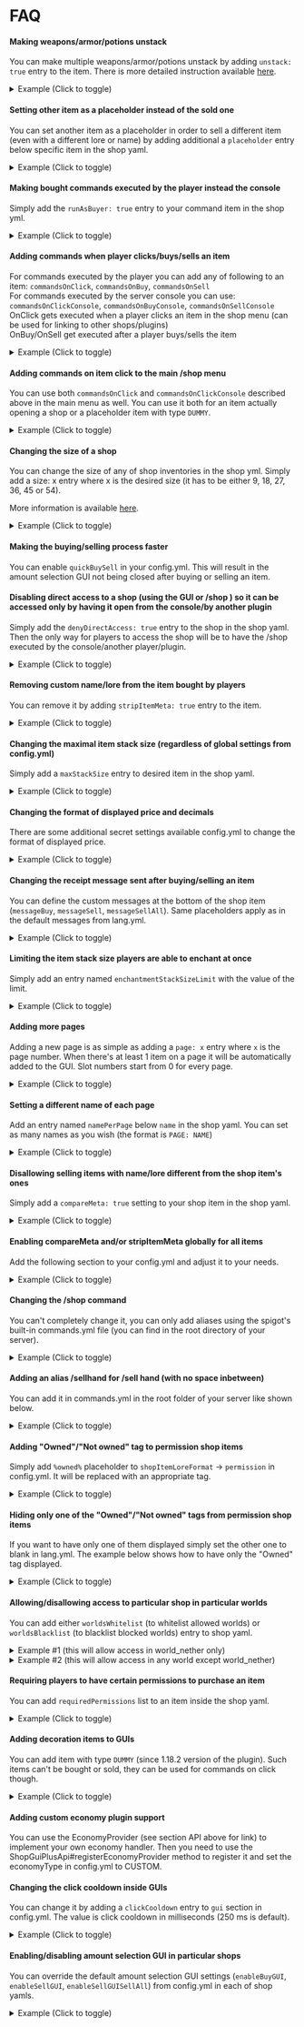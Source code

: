# FAQ

#### Making weapons/armor/potions unstack
You can make multiple weapons/armor/potions unstack by adding `unstack: true` entry to the item. There is more
 detailed instruction available [here](shopgui/stack-size).

<details>
 <summary>Example (Click to toggle)</summary>
 
```yaml
    2:
      type: item
      item:
        material: DIAMOND_PICKAXE
        quantity: 5
      buyPrice: 1000
      sellPrice: 500
      slot: 1
      unstack: true
```
</details>


#### Setting other item as a placeholder instead of the sold one
You can set another item as a placeholder in order to sell a different item (even with a different lore or name) by
 adding additional a `placeholder` entry below specific item in the shop yaml.
<details>
 <summary>Example (Click to toggle)</summary>
 
```yaml
    2:
      type: item
      item:
        material: DIAMOND_PICKAXE
        quantity: 5
      placeholder:
        material: SPONGE
        name: "Surprise!"
        quantity: 1
```
</details>


#### Making bought commands executed by the player instead the console
Simply add the `runAsBuyer: true` entry to your command item in the shop yml.
<details>
 <summary>Example (Click to toggle)</summary>
 
```yaml
    1:
      type: command
      item:
        material: WOOL
        quantity: 32
        damage: 0
      commands:
        - "say Hello, %PLAYER%!"
      runAsBuyer: true
      buyPrice: 500
      slot: 0
```
</details>  


#### Adding commands when player clicks/buys/sells an item
For commands executed by the player you can add any of following to an item: `commandsOnClick`, `commandsOnBuy`, `commandsOnSell`<br />
For commands executed by the server console you can use: `commandsOnClickConsole`, `commandsOnBuyConsole`, `commandsOnSellConsole`<br />
OnClick gets executed when a player clicks an item in the shop menu (can be used for linking to other shops/plugins)<br />
OnBuy/OnSell get executed after a player buys/sells the item<br />
<details>
 <summary>Example (Click to toggle)</summary>
 
```yaml
  items:
    1:
      type: dummy
      item:
        material: GRASS
        quantity: 64
      slot: 10
      commandsOnClick:
      - shop wood
    2:
      type: item
      item:
        material: DIRT
        quantity: 64
      buyPrice: 30
      sellPrice: 3
      slot: 11
      commandsOnBuy:
      - shop
      commandsOnSell:
      - shop
      commandsOnSellConsole:
      - say Hey, %PLAYER%!
```
</details>


#### Adding commands on item click to the main /shop menu
You can use both `commandsOnClick` and `commandsOnClickConsole` described above in the main menu as well. You can use it both for an item actually opening a shop or a placeholder item with type `DUMMY`.
<details>
 <summary>Example (Click to toggle)</summary>
 
```yaml
shopMenuItems:
  # Has to be unique, value doesn't matter
  1:
    item:
      material: SADDLE
      quantity: 1
      name: "&3&lMiscellanous"
    shop: "miscellanous"
    slot: 31
    commandsOnClick:
      - say Example!
  2:
    item:
      material: STONE
      quantity: 1
      name: "&3&lTest"
    type: DUMMY
    slot: 32
    commandsOnClickConsole:
      - say Example console command!
```
</details>


#### Changing the size of a shop
You can change the size of any of shop inventories in the shop yml. Simply add a size: x entry where x is the desired size (it has to be either 9, 18, 27, 36, 45 or 54).

More information is available [here](shopgui/shops-items-setup?id=changing-sizesbuttons-of-shops).
<details>
 <summary>Example (Click to toggle)</summary>
 
```yaml
mining:
  name: "&2Mining Shop (page %page%)"
  size: 18
  items:
    1:
      type: item
      item:
        material: STONE_PICKAXE
        quantity: 1
        name: "&8Crappy Pickaxe"
        enchantments:
          - EFFICIENCY:1
      buyPrice: 50
      sellPrice: 25
      slot: 0
    2:
      type: item
      item:
        material: DIAMOND_PICKAXE
        quantity: 5
      buyPrice: 1000
      sellPrice: 500
      slot: 1
      unstack: true
      page: 2
    3:
      type: item
      item:
        material: IRON_SPADE
        damage: 125
        quantity: 1
        enchantments:
          - EFFICIENCY:1
      buyPrice: 750
      sellPrice: 111.11
      slot: 2
```
</details>


#### Making the buying/selling process faster
You can enable `quickBuySell` in your config.yml. This will result in the amount selection GUI not being closed after buying or selling an item.


#### Disabling direct access to a shop (using the GUI or /shop <name>) so it can be accessed only by having it open from the console/by another plugin
Simply add the `denyDirectAccess: true` entry to the shop in the shop yaml. Then the only way for players to access the shop will be to have the /shop <player name> <shop name> executed by the console/another player/plugin.
<details>
 <summary>Example (Click to toggle)</summary>
 
```yaml
mining:
  name: "&2Mining Shop (page %page%)"
  #(Optional) Setting this to true will result in players being able to access the shop by having /shop <player name> <shop name> executed by the console/another player/plugin
  denyDirectAccess: true
  items:
    1:
      type: item
      item:
        material: STONE_PICKAXE
        quantity: 1
        name: "&8Crappy Pickaxe"
        enchantments:
          - EFFICIENCY:1
      buyPrice: 50
      sellPrice: 25
      slot: 0
    2:
      type: item
      item:
        material: DIAMOND_PICKAXE
        quantity: 5
      buyPrice: 1000
      sellPrice: 500
      slot: 1
      unstack: true
    3:
      type: item
      item:
        material: IRON_SPADE
        damage: 125
        quantity: 1
        enchantments:
          - EFFICIENCY:1
      buyPrice: 750
      sellPrice: 111.11
      slot: 2
```
</details>


#### Removing custom name/lore from the item bought by players
You can remove it by adding `stripItemMeta: true` entry to the item.
<details>
 <summary>Example (Click to toggle)</summary>
 
```yaml
    2:
      type: item
      item:
        material: DIAMOND_PICKAXE
        quantity: 5
        name: "&aPickaxe"
      buyPrice: 1000
      sellPrice: 500
      slot: 1
      stripItemMeta: true
```
</details>


#### Changing the maximal item stack size (regardless of global settings from config.yml)
Simply add a `maxStackSize` entry to desired item in the shop yaml.
<details>
 <summary>Example (Click to toggle)</summary>
 
```yaml
    2:
      type: item
      item:
        material: BUCKET
        quantity: 1
      buyPrice: 200
      sellPrice: 20
      slot: 1
      maxStackSize: 10
```
</details>


#### Changing the format of displayed price and decimals
There are some additional secret settings available config.yml to change the format of displayed price.
<details>
 <summary>Example (Click to toggle)</summary>
 
```yaml
numberFormat:
  decimalSeparator: '.'
  groupingSeparator: ','
  minimumIntegerDigits: 1
  maximumIntegerDigits: 32
  minimumFractionDigits: 0
  maximumFractionDigits: 8
  hideFraction: true
```
</details>


#### Changing the receipt message sent after buying/selling an item
You can define the custom messages at the bottom of the shop item (`messageBuy`, `messageSell`, `messageSellAll`). Same placeholders apply as in the default messages from lang.yml.
<details>
 <summary>Example (Click to toggle)</summary>
 
```yaml
    1:
      type: item
      item:
        material: GRASS
        quantity: 64
      buyPrice: 50
      sellPrice: 5
      messageBuy: "You bought %amount% x %item% for $%price%."
      messageSell: "You sold %amount% x %item% for $%price%."
      messageSellAll: "You sold all %item% for $%price%."
      slot: 0
```
</details>

#### Limiting the item stack size players are able to enchant at once
Simply add an entry named `enchantmentStackSizeLimit` with the value of the limit.
<details>
 <summary>Example (Click to toggle)</summary>
 
```yaml
    1:
      type: enchantment
      enchantment: SHARPNESS
      enchantmentLevel: 1
      item:
        material: DIAMOND_SWORD
        quantity: 1
        enchantments:
         - SHARPNESS:1
      buyPrice: 50
      sellPrice: 5
      slot: 0
      enchantmentStackSizeLimit: 1
```
</details>


#### Adding more pages

Adding a new page is as simple as adding a `page: x` entry where `x` is the page number. When there's at least 1 item on a page it will be automatically added to the GUI. Slot numbers start from 0 for every page.
<details>
 <summary>Example (Click to toggle)</summary>
 
```yaml
    1:
      type: item
      item:
        material: DIAMOND_PICKAXE
        quantity: 5
      buyPrice: 1000
      sellPrice: 500
      slot: 1
      page: 2
```

</details>


#### Setting a different name of each page 
Add an entry named `namePerPage` below `name` in the shop yaml. You can set as many names as you wish (the format is `PAGE: NAME`)
<details>
 <summary>Example (Click to toggle)</summary>
 
```yaml
blocks:
  name: "&9&lBlocks (page %page%)"
  namePerPage:
    1: "&9&lRegular blocks"
    2: "&9&lNether blocks"
    3: "&9&lEnd blocks"
  items:
    1:
      type: item
      item:
        material: GRASS
        quantity: 64
      buyPrice: 50
      sellPrice: 5
```
</details>


#### Disallowing selling items with name/lore different from the shop item's ones
Simply add a `compareMeta: true` setting to your shop item in the shop yaml.

<details>
 <summary>Example (Click to toggle)</summary>
 
```yaml
    1:
      type: item
      item:
        material: GRASS
        quantity: 1
        lore:
          - "Test"
          - "Abc"
      buyPrice: 50
      sellPrice: 5
      compareMeta: true
      slot: 0
```
</details>


#### Enabling compareMeta and/or stripItemMeta globally for all items
Add the following section to your config.yml and adjust it to your needs.
<details>
 <summary>Example (Click to toggle)</summary>
 
```yaml
# Choose predefined settings for all items (will be overriden when set explicitly for an item in shops.yml)
defaultItemSettings:
 # Choose whether item meta (name, lore etc.) should be compared when players attempt to sell an item
  compareMeta: false
  # Choose whether item meta should be removed from an item when it's purchased by a player from the shop
  stripItemMeta: false
```
</details>


#### Changing the /shop command
You can't completely change it, you can only add aliases using the spigot's built-in commands.yml file (you can find in the root directory of your server).
<details>
 <summary>Example (Click to toggle)</summary>
 
```yaml
# This is the commands configuration file for Bukkit.
# For documentation on how to make use of this file, check out the Bukkit Wiki at
# http://wiki.bukkit.org/Commands.yml
#
# If you need help on this file, feel free to join us on irc or leave a message
# on the forums asking for advice.
#
# IRC: #spigot @ irc.spi.gt
#    (If this means nothing to you, just go to http://www.spigotmc.org/pages/irc/ )
# Forums: http://www.spigotmc.org/
# Bug tracker: http://www.spigotmc.org/go/bugs
 
command-block-overrides: []
aliases:
  market:
  - shop
```
</details>


#### Adding an alias /sellhand for /sell hand (with no space inbetween)
You can add it in commands.yml in the root folder of your server like shown below.
<details>
 <summary>Example (Click to toggle)</summary>
 
```yaml
aliases:
    sellhand:
   - "sell hand $1-"
```
</details>


#### Adding "Owned"/"Not owned" tag to permission shop items
Simply add `%owned%` placeholder to `shopItemLoreFormat` -> `permission` in config.yml. It will be replaced with an appropriate tag.
<details>
 <summary>Example (Click to toggle)</summary>
 
```yaml
#Format of item lores in shops, %buy% will be replaced with the buy price and %sell% with sell price
shopItemLoreFormat:
 #This lore will be applied to items
  item:
    - "&7Buy price: &c%buy%$"
    - "&7Sell price: &a%sell%$"
    - "&9Click with MMB to sell all"
  #This lore will be applied to items in the buy GUI (when enableBuyGUI is set to true)
  itemBuyGUI:
    - "&7Buy price: &c%buy%$"  
  #This lore will be applied to items in the sell GUI (when enableSellGUI is set to true)
  itemSellGUI:
    - "&7Sell price: &a%sell%$"
  #This lore will be applied to the sell all button in the sell GUI (when enableSellGUI and enableSellGUISellAll are set to true)
  itemSellGUISellAll:
    - "&7Sell all for: &a%sell%$"
  #This one to permissions
  permission:
    - "&7Buy price: &c%buy%$"
    - "%owned%"
  #And this one to enchantments
  enchantment:
    - "&7Buy price: &c%buy%$"
  #And the last one to commands
  command:
    - "&7Buy price: &c%buy%$"
```
</details>


#### Hiding only one of the "Owned"/"Not owned" tags from permission shop items
If you want to have only one of them displayed simply set the other one to blank in lang.yml. The example below shows how to have only the "Owned" tag displayed.
<details>
 <summary>Example (Click to toggle)</summary>
 
```yaml
SHOP:
  PERMISSION:
    ALREADYOWNED: '&4(Already owned)'
    NOTOWNED: ''
```
</details>


#### Allowing/disallowing access to particular shop in particular worlds
You can add either `worldsWhitelist` (to whitelist allowed worlds) or `worldsBlacklist` (to blacklist blocked worlds) entry to shop yaml.
<details>
 <summary>Example #1 (this will allow access in world_nether only)</summary>
 
```yaml
blocks:
  name: "&9&lBlocks (page %page%)"
  worldsWhitelist:
   - "world_nether"
```
</details>
<details>
   <summary>Example #2 (this will allow access in any world except world_nether)</summary>
   
```yaml
blocks:
  name: "&9&lBlocks (page %page%)"
  worldsBlacklist:
    - "world_nether"
```
</details>


#### Requiring players to have certain permissions to purchase an item
You can add `requiredPermissions` list to an item inside the shop yaml.
<details>
 <summary>Example (Click to toggle)</summary>
 
```yaml
    1:
      type: item
      item:
        material: GRASS
        quantity: 64
      buyPrice: 50
      sellPrice: 5
      slot: 10
      requiredPermissions:
        - "example.permission1"
        - "example.permission2"
```
</details>


#### Adding decoration items to GUIs
You can add item with type `DUMMY` (since 1.18.2 version of the plugin). Such items can't be bought or sold, they can be used for commands on click though.
<details>
 <summary>Example (Click to toggle)</summary>
 
```yaml
    1:
      type: dummy
      item:
        material: GRASS
        quantity: 64
      slot: 10
```
</details>


#### Adding custom economy plugin support
You can use the EconomyProvider (see section API above for link) to implement your own economy handler. Then you need to use the ShopGuiPlusApi#registerEconomyProvider method to register it and set the economyType in config.yml to CUSTOM.


#### Changing the click cooldown inside GUIs
You can change it by adding a `clickCooldown` entry to `gui` section in config.yml. The value is click cooldown in milliseconds (250 ms is default).
<details>
 <summary>Example (Click to toggle)</summary>
 
```yaml
gui:
  clickCooldown: 250
```
</details>

#### Enabling/disabling amount selection GUI in particular shops
You can override the default amount selection GUI settings (`enableBuyGUI`, `enableSellGUI`, `enableSellGUISellAll`) from config.yml in each of shop yamls.
<details>
 <summary>Example (Click to toggle)</summary>
 
```yaml
armor:
  name: "&4&lArmor (page %page%)"
  enableBuyGUI: false
  enableSellGUI: false
  fillItem:
    material: BLACK_STAINED_GLASS_PANE
    name: " "
  items:
    1:
      type: item
      item:
        material: LEATHER_HELMET
        quantity: 1
      buyPrice: 40
      sellPrice: 8
      slot: 10
```
</details>
